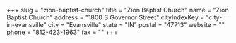 +++
slug = "zion-baptist-church"
title = "Zion Baptist Church"
name = "Zion Baptist Church"
address = "1800 S Governor Street"
cityIndexKey = "city-in-evansville"
city = "Evansville"
state = "IN"
postal = "47713"
website = ""
phone = "812-423-1963"
fax = ""
+++
